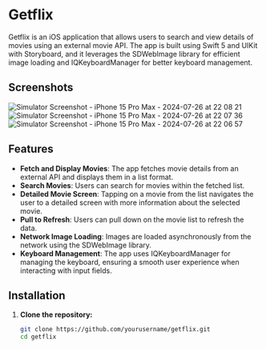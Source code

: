 # Getflix

Getflix is an iOS application that allows users to search and view details of movies using an external movie API. The app is built using Swift 5 and UIKit with Storyboard, and it leverages the SDWebImage library for efficient image loading and IQKeyboardManager for better keyboard management.

## Screenshots
![Simulator Screenshot - iPhone 15 Pro Max - 2024-07-26 at 22 08 21](https://github.com/user-attachments/assets/5d13231b-2949-4c5c-bdc1-3461caff9e41)
![Simulator Screenshot - iPhone 15 Pro Max - 2024-07-26 at 22 07 36](https://github.com/user-attachments/assets/847217bd-8538-4023-b81e-296d7b17b47b)
![Simulator Screenshot - iPhone 15 Pro Max - 2024-07-26 at 22 06 57](https://github.com/user-attachments/assets/8cbc7c95-db8b-47d4-b61e-17fa3f883a42)

## Features

- **Fetch and Display Movies**: The app fetches movie details from an external API and displays them in a list format.
- **Search Movies**: Users can search for movies within the fetched list.
- **Detailed Movie Screen**: Tapping on a movie from the list navigates the user to a detailed screen with more information about the selected movie.
- **Pull to Refresh**: Users can pull down on the movie list to refresh the data.
- **Network Image Loading**: Images are loaded asynchronously from the network using the SDWebImage library.
- **Keyboard Management**: The app uses IQKeyboardManager for managing the keyboard, ensuring a smooth user experience when interacting with input fields.

## Installation

1. **Clone the repository:**

   ```bash
   git clone https://github.com/yourusername/getflix.git
   cd getflix
